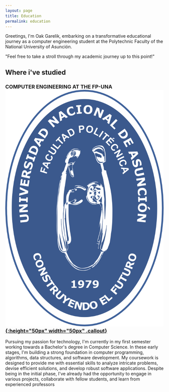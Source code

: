 ```yaml
---
layout: page
title: Education
permalink: education
---
```

Greetings, I'm Oak Garelik, embarking on a transformative educational journey as a computer engineering student at the Polytechnic Faculty of the National University of Asunción.

"Feel free to take a stroll through my academic journey up to this point!"

## Where i've studied

### COMPUTER ENGINEERING AT THE FP-UNA<a href="https://www.pol.una.py//" rel="some text">![img](assets/img/logos/fpuna_logo_institucional.svg){:height="50px" width="50px" .callout}</a>

Pursuing my passion for technology, I'm currently in my first semester working towards a Bachelor's degree in Computer Science. In these early stages, I'm building a strong foundation in computer programming, algorithms, data structures, and software development. My coursework is designed to provide me with essential skills to analyze intricate problems, devise efficient solutions, and develop robust software applications. Despite being in the initial phase, I've already had the opportunity to engage in various projects, collaborate with fellow students, and learn from experienced professors
